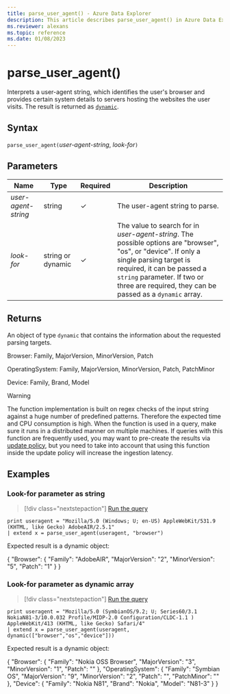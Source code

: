 ```yaml
---
title: parse_user_agent() - Azure Data Explorer
description: This article describes parse_user_agent() in Azure Data Explorer.
ms.reviewer: alexans
ms.topic: reference
ms.date: 01/08/2023
---
```

# parse_user_agent()

Interprets a user-agent string, which identifies the user's browser and provides certain system details to servers hosting the websites the user visits. The result is returned as [`dynamic`](./scalar-data-types/dynamic.md). 

## Syntax

`parse_user_agent(`*user-agent-string*, *look-for*`)`

## Parameters

| Name | Type | Required | Description |
|--|--|--|--|
| *user-agent-string*| string | &check; | The user-agent string to parse.|
| *look-for*| string or dynamic | &check; | The value to search for in *user-agent-string*. The possible options are "browser", "os", or "device". If only a single parsing target is required, it can be passed a `string` parameter. If two or three are required, they can be passed as a `dynamic` array.|

## Returns

An object of type `dynamic` that contains the information about the requested parsing targets.

Browser: Family, MajorVersion, MinorVersion, Patch                 

OperatingSystem: Family, MajorVersion, MinorVersion, Patch, PatchMinor             

Device: Family, Brand, Model

> [!WARNING]
> The function implementation is built on regex checks of the input string against a huge number of predefined patterns. Therefore the expected time and CPU consumption is high.
When the function is used in a query, make sure it runs in a distributed manner on multiple machines.
If queries with this function are frequently used, you may want to pre-create the results via [update policy](../management/updatepolicy.md), but you need to take into account that using this function inside the update policy will increase the ingestion latency.
 
## Examples

### Look-for parameter as string

> [!div class="nextstepaction"]
> <a href="https://dataexplorer.azure.com/clusters/help/databases/Samples?query=H4sIAAAAAAAAAz3OsQrCMBSF4d2nuGRKoSZWySDFoZNK7aKWjiWxFwkNSUgqFvHhjQ5uZ/jhOz5oO8EjYpB3TGsHpHEvbYzkgq2AdtoO7hlLaEtAu2wvGVTeG+xQ1XriYlOwLdD6cG1OORg9IuzxNrpUDU5hdTzzNROsIIs34DyhHWBOhpchYv9V+x9L/wdyICokEAPJPkPKisOcAAAA" target="_blank">Run the query</a>

```kusto
print useragent = "Mozilla/5.0 (Windows; U; en-US) AppleWebKit/531.9 (KHTML, like Gecko) AdobeAIR/2.5.1"
| extend x = parse_user_agent(useragent, "browser") 
```

Expected result is a dynamic object:

{
  "Browser": {
    "Family": "AdobeAIR",
    "MajorVersion": "2",
    "MinorVersion": "5",
    "Patch": "1"
  }
}

### Look-for parameter as dynamic array

> [!div class="nextstepaction"]
> <a href="https://dataexplorer.azure.com/clusters/help/databases/Samples?query=H4sIAAAAAAAAAz2PQUvDQBCF7/6KYU8JJNlsUkUpHiQFlTa1EKWHImWSTMqQ7W7YpNqKP97Vgzx4DA/e8L3BsZngNJLDA/nrHkRpv1hrlNdJCkF1OdaM5qWSd0k2h7c5VOSYxptU5omCte0Z17cqzqVKE688g42zHWuS5fNiE2f+SWFNx4eTw4mtkcVqUcTKd0N4GAZNW6qXPMmZyiFYPr2Wqwg09wSP1PQ2hAo7dCxn4uob6DyRaeHsKQd0I+1/ufd/4MH/hAjai8EjN8FO1M5++lxEwo7eWvrghsR7GP4AbEGfNfcAAAA=" target="_blank">Run the query</a>

```kusto
print useragent = "Mozilla/5.0 (SymbianOS/9.2; U; Series60/3.1 NokiaN81-3/10.0.032 Profile/MIDP-2.0 Configuration/CLDC-1.1 ) AppleWebKit/413 (KHTML, like Gecko) Safari/4"
| extend x = parse_user_agent(useragent, dynamic(["browser","os","device"])) 
```

Expected result is a dynamic object:

{
  "Browser": {
    "Family": "Nokia OSS Browser",
    "MajorVersion": "3",
    "MinorVersion": "1",
    "Patch": ""
  },
  "OperatingSystem": {
    "Family": "Symbian OS",
    "MajorVersion": "9",
    "MinorVersion": "2",
    "Patch": "",
    "PatchMinor": ""
  },
  "Device": {
    "Family": "Nokia N81",
    "Brand": "Nokia",
    "Model": "N81-3"
  }
}
